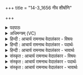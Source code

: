 +++
title = "14-3_1656 नीव शीर्षाणि"

+++
<details><summary>पदपाठः</summary>

नि꣢। इ꣣व। शीर्षा꣡णि꣢। मृ꣣ढ्वम्। म꣡ध्ये꣢꣯। आ꣡प꣢꣯स्य। ति꣣ष्ठति। शृ꣡ङ्गे꣢꣯भिः। द꣣श꣡भिः꣢। दि꣣श꣢न्। १६५६।
</details>

<details><summary>अधिमन्त्रम् (VC)</summary>

- इन्द्रः
- शुनःशेप  आजीगर्तिः
- गायत्री
- षड्जः
</details>

<details><summary>हिन्दी : आचार्य रामनाथ वेदालंकार - विषयः</summary>

अब परमात्मा की व्यापकता का वर्णन करते हैं।
</details>

<details><summary>हिन्दी : आचार्य रामनाथ वेदालंकार - पदार्थः</summary>

पदार्थान्वय -  इन्द्र जगदीश्वर(दशभिः)दस(शृङ्गेभिः)सींगों से अर्थात् पृथिवी,अप्,तेजस्,वायु,आकाश इन पञ्च स्थूलभूतों तथा गन्ध,रस,रूप,स्पर्श,शब्द इन पाँच सूक्ष्मभूतों से(दिशन्)जगत्प्रपञ्च का सर्जन करता हुआ(आपस्य)व्याप्त ब्रह्माण्ड के(मध्ये)अन्दर(तिष्ठति)विद्यमान है। हे मनुष्यो!तुम उसकी सत्ता में विश्वास करके(शीर्षाणि)अपने मस्तिष्कों को(नि मृढ़्वम् इव)माँज लो ॥३॥
</details>

<details><summary>हिन्दी : आचार्य रामनाथ वेदालंकार - भावार्थः</summary>

भावार्थ -  चर्मचक्षुओं से जगत् के सञ्चालनकर्ता किसी को न देखते हुए जो लोग परमेश्वर की सत्ता में विश्वास नहीं करते, वे व्यर्थ ही भ्रम में पड़े हुए हैं। जो श्रद्धा का दीप प्रज्वलित कर लेते हैं, वे कण-कण में परमेश्वर को देखते हैं ॥३॥ इस खण्ड में परमात्मा, राजा और योगी के विषयों का वर्णन होने से इस खण्ड की पूर्व खण्ड के साथ सङ्गति जाननी चाहिए ॥ सत्रहवें अध्याय में चतुर्थ खण्ड समाप्त ॥ सत्रहवाँ अध्याय समाप्त ॥ अष्टम प्रपाठक में प्रथम अर्ध समाप्त ॥
</details>

<details><summary>संस्कृत : आचार्य रामनाथ वेदालंकार - विषयः</summary>

अथ परमात्मनो व्यापकत्वं वर्णयति।
</details>

<details><summary>संस्कृत : आचार्य रामनाथ वेदालंकार - पदार्थः</summary>

पदार्थान्वय -  इन्द्रो जगदीश्वरः(दशभिः)दशसंख्यकैः(शृङ्गेभिः)पृथिव्यप्तेजोवाय्वाकाशैः स्थूलभूतैः गन्धरसरूपस्पर्शशब्दै-स्तद्विषयैश्च(दिशन्)जगत्प्रपञ्चम् अतिसृजन्(आपस्य)व्याप्तस्य ब्रह्माण्डस्य(मध्ये)अभ्यन्तरे(तिष्ठति)विद्यमानोऽस्ति। हे मनुष्याः!यूयम् तत्सत्तायां विश्वस्य(शीर्षाणि)स्वकीयानि मस्तिष्काणि(नि मृढ्वम् इव)संमार्जयध्वम्।[इवशब्दः पूरणे]॥३॥
</details>

<details><summary>संस्कृत : आचार्य रामनाथ वेदालंकार - भावार्थः</summary>

भावार्थ -  चर्मचक्षुर्भिर्जगत्सञ्चालकं कमप्यपश्यन्तो ये जनाः परमेश्वरसत्तायां न विश्वसन्ति ते वृथैव विभ्राम्यन्ति। ये तु श्रद्धादीपं प्रज्वालयन्ति ते कणे कणे परमेश्वरं पश्यन्ति ॥३॥ अस्मिन् खण्डे परमात्मनो नृपतेर्योगिनश्च विषयाणां वर्णनादेतत्खण्डस्य पूर्वखण्डेन संगतिर्वेद्या ॥
</details>